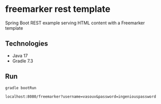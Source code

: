 # freemarker rest template
Spring Boot REST example serving HTML content with a Freemarker template

## Technologies
- Java 17
- Gradle 7.3

## Run
`gradle bootRun`

`localhost:8080/freemarker?username=vasouv&password=ingeniouspassword`
